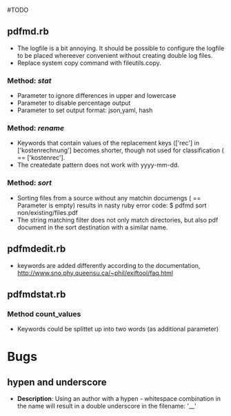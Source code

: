 #TODO

## pdfmd.rb
* The logfile is a bit annoying. It should be possible to configure the logfile to be placed whereever convenient without creating double log files.
* Replace system copy command with fileutils.copy.

### Method: _stat_
* Parameter to ignore differences in upper and lowercase
* Parameter to disable percentage output
* Parameter to set output format: json,yaml, hash

### Method: _rename_
* Keywords that contain values of the replacement keys (['rec'] in ['kostenrechnung'] becomes shorter, though not used for classification ( ==  ['kostenrec'].
* The createdate pattern does not work with yyyy-mm-dd.

### Method: _sort_
* Sorting files from a source without any matchin documengs ( == Parameter is empty) results in nasty ruby error code: $ pdfmd sort <target> non/existing/files.pdf
* The string matching filter does not only match directories, but also pdf document in the sort destination with a similar name.

## pdfmdedit.rb

* keywords are added differently according to the documentation, http://www.sno.phy.queensu.ca/~phil/exiftool/faq.html

## pdfmdstat.rb

### Method count_values

* Keywords could be splittet up into two words (as additional parameter)

# Bugs
## hypen and underscore
* **Description**: Using an author with a hypen - whitespace combination in the name will result in a double underscore in the filename: '__'

